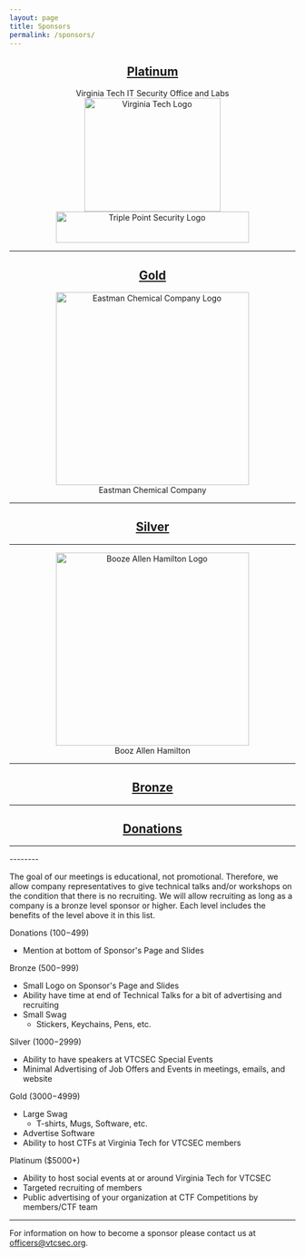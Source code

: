 ```yaml
---
layout: page
title: Sponsors
permalink: /sponsors/
---
```

<h2 align="center"><u>Platinum</u></h2>
<p align="center">
Virginia Tech IT Security Office and Labs<br>
<a href="https://vt.edu/" target="_blank"><img src="http://www.vtcsec.org/images/VirginiaTechLogo.gif" alt="Virginia Tech Logo" align="center" height="200" width="240"></a>
<br>
<a href="https://www.triplepointsecurity.com/" target="_blank"><img src="http://www.vtcsec.org/images/TriplePointLogo.jpg" alt="Triple Point Security Logo" align="center" height="55" width="340"></a>
<br>
</p>
<hr>
<h2 align="center"><u>Gold</u></h2>
<p align="center">
<a href="http://www.eastman.com/Pages/Home.aspx" target="_blank"><img src="http://vtcsec.org/images/500px-Eastman_Chemical_Company_logo.svg.png" alt="Eastman Chemical Company Logo" align="center" width="340"></a>
<br>
Eastman Chemical Company</p>
<hr>
<h2 align="center"><u>Silver</u></h2><hr>
<p align="center">
<a href="https://www.boozallen.com/" target="_blank"><img src="http://vtcsec.org/images/BAHLogo.png" alt="Booze Allen Hamilton Logo" align="center" width="340"></a>
<br>
Booz Allen Hamilton</p>
<hr>
<h2 align="center"><u>Bronze</u></h2>
<hr>
<h2 align="center"><u>Donations</u></h2><hr>
--------

The goal of our meetings is educational, not promotional. Therefore, we allow company representatives to give technical talks and/or workshops on the condition that there is no recruiting. We will allow recruiting as long as a company is a bronze level sponsor or higher. Each level includes the benefits of the level above it in this list.

Donations ($100-$499)

- Mention at bottom of Sponsor's Page and Slides

Bronze ($500-$999)

- Small Logo on Sponsor's Page and Slides
- Ability have time at end of Technical Talks for a bit of advertising and recruiting
- Small Swag
    - Stickers, Keychains, Pens, etc.

Silver ($1000-$2999)

- Ability to have speakers at VTCSEC Special Events
- Minimal Advertising of Job Offers and Events in meetings, emails, and website

Gold ($3000-$4999)

- Large Swag
    - T-shirts, Mugs, Software, etc.
- Advertise Software
- Ability to host CTFs at Virginia Tech for VTCSEC members

Platinum ($5000+)

- Ability to host social events at or around Virginia Tech for VTCSEC
- Targeted recruiting of members
- Public advertising of your organization at CTF Competitions by members/CTF team

---------------

For information on how to become a sponsor please contact us at [officers@vtcsec.org](mailto:officers@vtcsec.org).
